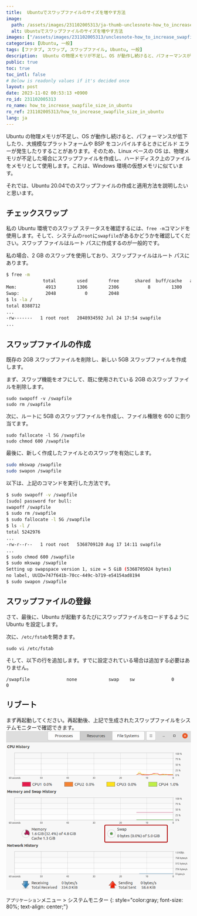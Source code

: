 ```yaml
---
title:  Ubuntuでスワップファイルのサイズを増やす方法
image:
  path: /assets/images/231102005313/ja-thumb-unclesnote-how_to_increase_swapfile_size_in_ubuntu.png
  alt: Ubuntuでスワップファイルのサイズを増やす方法
images: ["/assets/images/231102005313/unclesnote-how_to_increase_swapfile_size_in_ubuntu-applications_menu_system_monitor.png"]
categories: [Ubuntu, 一般]
tags: [ファタブ, スワップ, スワップファイル, Ubuntu, 一般]
description:  Ubuntu の物理メモリが不足し、OS が動作し続けると、パフォーマンスが低下したり、大規模なプラットフォームや BSP をコンパイルするときにビルド エラーが発生したりすることがあります。そのため、Linux ベースの OS は、物理メモリが不足した場合にスワップファイルを作成し、ハードディスク上のファイルをメモリとして使用します。これは、Windows 環境の仮想メモリに似ています。それでは、Ubuntu 20.04でのスワップファイルの作成と適用方法を説明したいと思います。
public: true
toc: true
toc_intl: false
# Below is readonly values if it's decided once
layout: post
date: 2023-11-02 00:53:13 +0900
ro_id: 231102005313
ro_name: how_to_increase_swapfile_size_in_ubuntu
ro_ref: 231102005313/how_to_increase_swapfile_size_in_ubuntu
lang: ja
---
```

Ubuntu の物理メモリが不足し、OS が動作し続けると、パフォーマンスが低下したり、大規模なプラットフォームや BSP をコンパイルするときにビルド エラーが発生したりすることがあります。そのため、Linux ベースの OS は、物理メモリが不足した場合にスワップファイルを作成し、ハードディスク上のファイルをメモリとして使用します。これは、Windows 環境の仮想メモリに似ています。  

それでは、Ubuntu 20.04でのスワップファイルの作成と適用方法を説明したいと思います。  
## チェックスワップ
私の Ubuntu 環境でのスワップ ステータスを確認するには、`free -m`コマンドを使用します。そして、システムの`root`に`swapfile`があるかどうかを確認してください。スワップ ファイルはルート パスに作成するのが一般的です。  

私の場合、2 GB のスワップを使用しており、スワップファイルはルート パスにあります。  

````bash
$ free -m
              total        used        free      shared  buff/cache   available
Mem:           4913        1306        2306           8        1300        3359
Swap:          2048           0        2048
$ ls -la /
total 8388712
...
-rw-------   1 root root   2048934592 Jul 24 17:54 swapfile
...
````
## スワップファイルの作成
既存の 2GB スワップファイルを削除し、新しい 5GB スワップファイルを作成します。  

まず、スワップ機能をオフにして、既に使用されている 2GB のスワップ ファイルを削除します。  

```shell
sudo swapoff -v /swapfile
sudo rm /swapfile
```
次に、ルートに 5GB のスワップファイルを作成し、ファイル権限を 600 に割り当てます。  

```shell
sudo fallocate -l 5G /swapfile
sudo chmod 600 /swapfile 
```
最後に、新しく作成したファイルとのスワップを有効にします。  

```bash
sudo mkswap /swapfile
sudo swapon /swapfile
```
以下は、上記のコマンドを実行した方法です。  

```bash
$ sudo swapoff -v /swapfile
[sudo] password for bull: 
swapoff /swapfile
$ sudo rm /swapfile
$ sudo fallocate -l 5G /swapfile
$ ls -l /
total 5242976
...
-rw-r--r--   1 root root   5368709120 Aug 17 14:11 swapfile
...
$ sudo chmod 600 /swapfile 
$ sudo mkswap /swapfile
Setting up swapspace version 1, size = 5 GiB (5368705024 bytes)
no label, UUID=747f641b-70cc-449c-b719-e54154ad8194
$ sudo swapon /swapfile
```
## スワップファイルの登録
さて、最後に、Ubuntu が起動するたびにスワップファイルをロードするように Ubuntu を設定します。  

次に、`/etc/fstab`を開きます。  

```shell
sudo vi /etc/fstab    
```
そして、以下の行を追加します。すでに設定されている場合は追加する必要はありません。  

```shell
/swapfile              none            swap    sw              0       0
```
## リブート
まず再起動してください。再起動後、上記で生成されたスワップファイルをシステムモニターで確認できます。  
![`アプリケーション`メニュー > システムモニター](/assets/images/231102005313/unclesnote-how_to_increase_swapfile_size_in_ubuntu-applications_menu_system_monitor.png)  

`アプリケーション`メニュー > システムモニター
{: style="color:gray; font-size: 80%; text-align: center;"}

